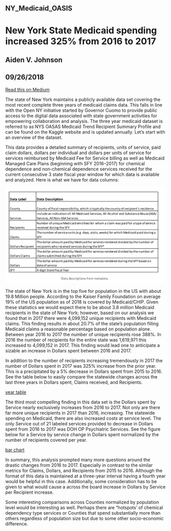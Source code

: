 ## NY_Medicaid_OASIS
# New York State Medicaid spending increased 325% from 2016 to 2017  
## Aiden V. Johnson  
## 09/26/2018  

[Read this on Medium](https://medium.com/@aiden.dataminer/new-york-state-medicaid-spending-increased-325-from-2016-to-2017-a4f3e4ea4)

The state of New York maintains a publicly available data set covering the most recent complete three years of medicaid claims data. This falls in line with the Open NY initiative started by Governor Cuomo to provide public access to the digital data associated with state government activities for empowering collaboration and analysis. The three year medicaid dataset is referred to as NYS OASAS Medicaid Trend Recipient Summary Profile and can be found on the Kaggle website and is updated annually. Let’s start with an overview of the dataset.

This data provides a detailed summary of recipients, units of service, paid claim dollars, dollars per individual and dollars per units of service for services reimbursed by Medicaid Fee for Service billing as well as Medicaid Managed Care Plans (beginning with SFY 2016–2017) for chemical dependence and non-chemical dependence services received for the current consecutive 3 state fiscal year window for which data is available and analyzed. Here is what we have for data columns:  

![data table](https://github.com/AVJdataminer/NY_Medicaid_OASIS/blob/master/IMGS/Screen%20Shot%202018-09-27%20at%203.26.43%20PM.png) 


The state of New York is in the top five for population in the US with about 19.8 Million people. According to the Kaiser Family Foundation on average 19% of the US population as of 2018 is covered by Medicaid/CHIP. Given these statistics we would expect there to be about 3.8 million Medicaid recipients in the state of New York; however, based on our analysis we found that in 2017 there were 4,099,152 unique recipients with Medicaid claims. This finding results in about 20.7% of the state’s population filling Medicaid claims a reasonable percentage based on population alone. Between year 2016 to 2017 the number of unique recipients rose 388%. In 2016 the number of recipients for the entire state was 1,619,971 this increased to 4,099,152 in 2017. This finding would lead one to anticipate a sizable an increase in Dollars spent between 2016 and 2017.

In addition to the number of recipients increasing tremendously in 2017 the number of Dollars spent in 2017 was 325% increase from the prior year. This is a precipitated by a 5% decrease in Dollars spent from 2015 to 2016. See the table below to easily compare the statewide changes across the last three years in Dollars spent, Claims received, and Recipients.

[year table](https://github.com/AVJdataminer/NY_Medicaid_OASIS/blob/master/IMGS/Screen%20Shot%202018-09-27%20at%202.59.07%20PM.png)


The third most compelling finding in this data set is the Dollars spent by Service nearly exclusively increases from 2016 to 2017. Not only are there far more unique recipients in 2017 than 2016, increasing. The statewide spending on Medicaid, there are also increased costs at service level. The only Service out of 21 labeled services provided to decrease in Dollars spent from 2016 to 2017 was DOH OP Psychiatric Services. See the figure below for a Service by service change in Dollars spent normalized by the number of recipients covered per year.  

[bar chart](https://github.com/AVJdataminer/NY_Medicaid_OASIS/blob/master/IMGS/Screen%20Shot%202018-09-27%20at%202.51.37%20PM.png) 

In summary, this analysis prompted many more questions around the drastic changes from 2016 to 2017. Especially in contrast to the similar metrics for Claims, Dollars, and Recipients from 2015 to 2016. Although the format of this data is maintained at a three-year interval having a fourth year would be helpful in this case. Additionally, some consideration has to be given to what would cause a across the board increase in Dollars by Service per Recipient increase.

Some interesting comparisons across Counties normalized by population level would be interesting as well. Perhaps there are “hotspots’ of chemical dependency type services or Counties that spend substantially more than others regardless of population size but due to some other socio-economic difference.



